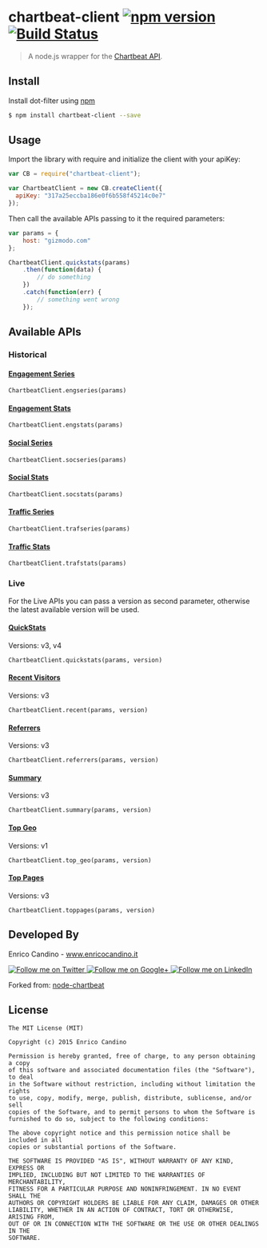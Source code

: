 # chartbeat-client [![npm version](https://badge.fury.io/js/chartbeat-client.svg)](https://badge.fury.io/js/chartbeat-client) [![Build Status](https://travis-ci.org/DatalyticsIT/chartbeat-client.svg?branch=master)](https://travis-ci.org/DatalyticsIT/chartbeat-client)

> A node.js wrapper for the [Chartbeat API](https://chartbeat.com/docs/api/).

## Install

Install dot-filter using [npm](https://www.npmjs.com/)

```sh
$ npm install chartbeat-client --save
```

## Usage

Import the library with require and initialize the client with your apiKey:

```js
var CB = require("chartbeat-client");

var ChartbeatClient = new CB.createClient({
  apiKey: "317a25eccba186e0f6b558f45214c0e7"
});
```

Then call the available APIs passing to it the required parameters:

```js
var params = {
    host: "gizmodo.com"
};

ChartbeatClient.quickstats(params)
    .then(function(data) {
        // do something
    })
    .catch(function(err) {
        // something went wrong
    });
```

## Available APIs

### Historical

#### [Engagement Series](http://support.chartbeat.com/docs/api.html#engseries)
```
ChartbeatClient.engseries(params)
```

#### [Engagement Stats](http://support.chartbeat.com/docs/api.html#engstats)
```
ChartbeatClient.engstats(params)
```

#### [Social Series](http://support.chartbeat.com/docs/api.html#socseries)
```
ChartbeatClient.socseries(params)
```

#### [Social Stats](http://support.chartbeat.com/docs/api.html#socstats)
```
ChartbeatClient.socstats(params)
```

#### [Traffic Series](http://support.chartbeat.com/docs/api.html#trafseries)
```
ChartbeatClient.trafseries(params)
```

#### [Traffic Stats](http://support.chartbeat.com/docs/api.html#trafstats)
```
ChartbeatClient.trafstats(params)
```

### Live

For the Live APIs you can pass a version as second parameter, otherwise the latest available version will be used.

#### [QuickStats](http://support.chartbeat.com/docs/api.html#quickstats)
Versions: v3, v4
```
ChartbeatClient.quickstats(params, version)
```

#### [Recent Visitors](http://support.chartbeat.com/docs/api.html#recent)
Versions: v3
```
ChartbeatClient.recent(params, version)
```

#### [Referrers](http://support.chartbeat.com/docs/api.html#referrers)
Versions: v3
```
ChartbeatClient.referrers(params, version)
```

#### [Summary](http://support.chartbeat.com/docs/api.html#summary)
Versions: v3
```
ChartbeatClient.summary(params, version)
```

#### [Top Geo](http://support.chartbeat.com/docs/api.html#geo)
Versions: v1
```
ChartbeatClient.top_geo(params, version)
```

#### [Top Pages](http://support.chartbeat.com/docs/api.html#toppages)
Versions: v3
```
ChartbeatClient.toppages(params, version)
```



Developed By
--------

Enrico Candino - www.enricocandino.it

<a href="https://twitter.com/enrichmann">
  <img alt="Follow me on Twitter"
       src="http://icons.iconarchive.com/icons/danleech/simple/96/twitter-icon.png" />
</a>
<a href="https://plus.google.com/+EnricoCandino">
  <img alt="Follow me on Google+"
       src="http://icons.iconarchive.com/icons/danleech/simple/96/google-plus-icon.png" />
</a>
<a href="https://it.linkedin.com/in/enrico-candino-78995553">
  <img alt="Follow me on LinkedIn"
       src="http://icons.iconarchive.com/icons/danleech/simple/96/linkedin-icon.png" />
</a>


Forked from: [node-chartbeat](https://github.com/sheknows/node-chartbeat)

License
--------

    The MIT License (MIT)
    
    Copyright (c) 2015 Enrico Candino
    
    Permission is hereby granted, free of charge, to any person obtaining a copy
    of this software and associated documentation files (the "Software"), to deal
    in the Software without restriction, including without limitation the rights
    to use, copy, modify, merge, publish, distribute, sublicense, and/or sell
    copies of the Software, and to permit persons to whom the Software is
    furnished to do so, subject to the following conditions:
    
    The above copyright notice and this permission notice shall be included in all
    copies or substantial portions of the Software.
    
    THE SOFTWARE IS PROVIDED "AS IS", WITHOUT WARRANTY OF ANY KIND, EXPRESS OR
    IMPLIED, INCLUDING BUT NOT LIMITED TO THE WARRANTIES OF MERCHANTABILITY,
    FITNESS FOR A PARTICULAR PURPOSE AND NONINFRINGEMENT. IN NO EVENT SHALL THE
    AUTHORS OR COPYRIGHT HOLDERS BE LIABLE FOR ANY CLAIM, DAMAGES OR OTHER
    LIABILITY, WHETHER IN AN ACTION OF CONTRACT, TORT OR OTHERWISE, ARISING FROM,
    OUT OF OR IN CONNECTION WITH THE SOFTWARE OR THE USE OR OTHER DEALINGS IN THE
    SOFTWARE.
